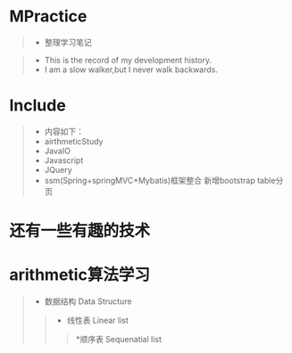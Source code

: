 # MPractice

> * 整理学习笔记


> * This is the record of my development history.
> * I am a slow walker,but I never walk backwards.


# Include

> * 内容如下：
> * airthmeticStudy
> * JavaIO
> * Javascript
> * JQuery
> * ssm(Spring+springMVC+Mybatis)框架整合 新增bootstrap  table分页

# 还有一些有趣的技术

# arithmetic算法学习
> * 数据结构 Data Structure
>> * 线性表   Linear   list
>>> *顺序表 Sequenatial   list
